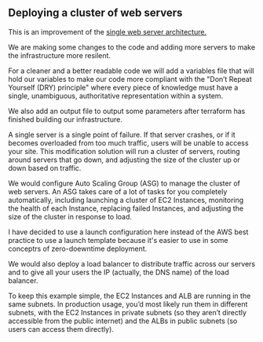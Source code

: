 ## Deploying a cluster of web servers

This is an improvement of the [single web server architecture.](https://github.com/TheGozie/single-web-server)

We are making some changes to the code and adding more servers to make the infrastructure more resilent.

For a cleaner and a better readable code we will add a variables file that will hold our variables to make our code more compliant with the "Don’t Repeat Yourself (DRY) principle" where every piece of knowledge must have a single, unambiguous, authoritative representation within a system.

We also add an output file to output some parameters after terraform has finished building our infrastructure.

A single server is a single point of failure. If that server crashes, or if it becomes overloaded from too much traffic, users will be unable to access your site. This modification solution will run a cluster of servers, routing around servers that go down, and adjusting the size of the cluster up or down based on traffic.

We would configure Auto Scaling Group (ASG) to manage the cluster of web servers. An ASG takes care of a lot of tasks for you completely automatically, including launching a cluster of EC2 Instances, monitoring the health of each Instance, replacing failed Instances, and adjusting the size of the cluster in response to load.

I have decided to use a launch configuration here instead of the AWS best practice to use a launch template because it's easier to use in some conceptrs of zero-doewntime deployment. 

We would also deploy a load balancer to distribute traffic across our servers and to give all your users the IP (actually, the DNS name) of the load balancer.

To keep this example simple, the EC2 Instances and ALB are running in the same subnets. In production usage, you’d most likely run them in different subnets, with the EC2 Instances in private subnets (so they aren’t directly accessible from the public internet) and the ALBs in public subnets (so users can access them directly).